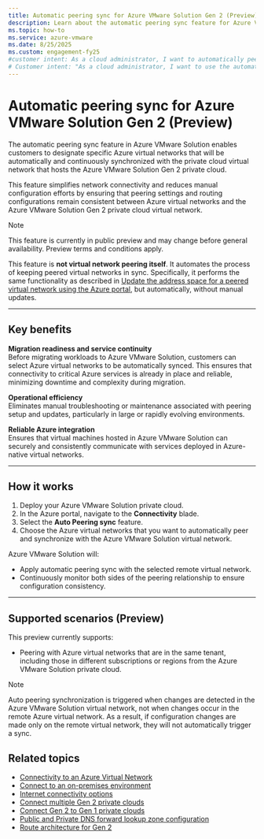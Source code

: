 ```yaml
---
title: Automatic peering sync for Azure VMware Solution Gen 2 (Preview)
description: Learn about the automatic peering sync feature for Azure VMware Solution Gen 2 private clouds that simplifies connectivity by automatically synchronizing Azure virtual networks with the private cloud virtual network.
ms.topic: how-to
ms.service: azure-vmware
ms.date: 8/25/2025
ms.custom: engagement-fy25
#customer intent: As a cloud administrator, I want to automatically peer and synchronize Azure virtual networks with my Azure VMware Solution Gen 2 private cloud so that I can simplify connectivity and reduce manual configuration.
# Customer intent: "As a cloud administrator, I want to use the automatic peering sync feature to ensure consistent and reliable connectivity between Azure VMware Solution Gen 2 private clouds and Azure virtual networks."
---
```


# Automatic peering sync for Azure VMware Solution Gen 2 (Preview)

The automatic peering sync feature in Azure VMware Solution enables customers to designate specific Azure virtual networks that will be automatically and continuously synchronized with the private cloud virtual network that hosts the Azure VMware Solution Gen 2 private cloud.  

This feature simplifies network connectivity and reduces manual configuration efforts by ensuring that peering settings and routing configurations remain consistent between Azure virtual networks and the Azure VMware Solution Gen 2 private cloud virtual network.  

> [!NOTE]  
> This feature is currently in public preview and may change before general availability. Preview terms and conditions apply.  
>
> This feature is **not virtual network peering itself**. It automates the process of keeping peered virtual networks in sync. Specifically, it performs the same functionality as described in [Update the address space for a peered virtual network using the Azure portal](/azure/virtual-network/update-virtual-network-peering-address-space), but automatically, without manual updates.  

---

## Key benefits  

**Migration readiness and service continuity**  
Before migrating workloads to Azure VMware Solution, customers can select Azure virtual networks to be automatically synced. This ensures that connectivity to critical Azure services is already in place and reliable, minimizing downtime and complexity during migration.  

**Operational efficiency**  
Eliminates manual troubleshooting or maintenance associated with peering setup and updates, particularly in large or rapidly evolving environments.  

**Reliable Azure integration**  
Ensures that virtual machines hosted in Azure VMware Solution can securely and consistently communicate with services deployed in Azure-native virtual networks.  

---

## How it works  

1. Deploy your Azure VMware Solution private cloud.  
2. In the Azure portal, navigate to the **Connectivity** blade.  
3. Select the **Auto Peering sync** feature.  
4. Choose the Azure virtual networks that you want to automatically peer and synchronize with the Azure VMware Solution virtual network.  

Azure VMware Solution will:  
- Apply automatic peering sync with the selected remote virtual network.  
- Continuously monitor both sides of the peering relationship to ensure configuration consistency.  

---

## Supported scenarios (Preview)  

This preview currently supports:  

- Peering with Azure virtual networks that are in the same tenant, including those in different subscriptions or regions from the Azure VMware Solution private cloud.  

> [!NOTE]  
> Auto peering synchronization is triggered when changes are detected in the Azure VMware Solution virtual network, not when changes occur in the remote Azure virtual network. As a result, if configuration changes are made only on the remote virtual network, they will not automatically trigger a sync.  

## Related topics  

- [Connectivity to an Azure Virtual Network](native-network-connectivity.md)  
- [Connect to an on-premises environment](native-connect-on-premises.md)  
- [Internet connectivity options](native-internet-connectivity-design-considerations.md)  
- [Connect multiple Gen 2 private clouds](native-connect-multiple-private-clouds.md)  
- [Connect Gen 2 to Gen 1 private clouds](native-connect-private-cloud-previous-edition.md)  
- [Public and Private DNS forward lookup zone configuration](native-dns-forward-lookup-zone.md)  
- [Route architecture for Gen 2](native-network-routing-architecture.md)  
